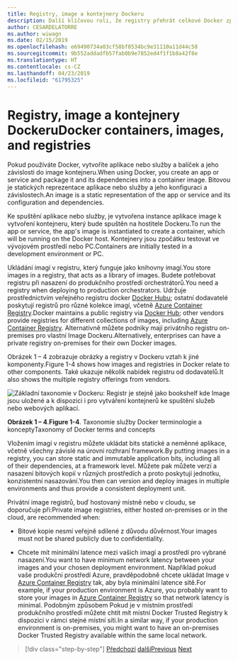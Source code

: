 ```yaml
---
title: Registry, image a kontejnery Dockeru
description: Další klíčovou roli, že registry přehrát celkové Docker způsobem nasazení aplikace.
author: CESARDELATORRE
ms.author: wiwagn
ms.date: 02/15/2019
ms.openlocfilehash: e69490734a03cf58bf8534bc9e31110a11d44c58
ms.sourcegitcommit: 9b552addadfb57fab0b9e7852ed4f1f1b8a42f8e
ms.translationtype: HT
ms.contentlocale: cs-CZ
ms.lasthandoff: 04/23/2019
ms.locfileid: "61795325"
---
```

# <a name="docker-containers-images-and-registries"></a><span data-ttu-id="82ff3-103">Registry, image a kontejnery Dockeru</span><span class="sxs-lookup"><span data-stu-id="82ff3-103">Docker containers, images, and registries</span></span>

<span data-ttu-id="82ff3-104">Pokud používáte Docker, vytvoříte aplikace nebo služby a balíček a jeho závislosti do image kontejneru.</span><span class="sxs-lookup"><span data-stu-id="82ff3-104">When using Docker, you create an app or service and package it and its dependencies into a container image.</span></span> <span data-ttu-id="82ff3-105">Bitovou je statických reprezentace aplikace nebo služby a jeho konfiguraci a závislostech.</span><span class="sxs-lookup"><span data-stu-id="82ff3-105">An image is a static representation of the app or service and its configuration and dependencies.</span></span>

<span data-ttu-id="82ff3-106">Ke spuštění aplikace nebo služby, je vytvořena instance aplikace image k vytvoření kontejneru, který bude spuštěn na hostitele Dockeru.</span><span class="sxs-lookup"><span data-stu-id="82ff3-106">To run the app or service, the app's image is instantiated to create a container, which will be running on the Docker host.</span></span> <span data-ttu-id="82ff3-107">Kontejnery jsou zpočátku testovat ve vývojovém prostředí nebo PC.</span><span class="sxs-lookup"><span data-stu-id="82ff3-107">Containers are initially tested in a development environment or PC.</span></span>

<span data-ttu-id="82ff3-108">Ukládání imagí v registru, který funguje jako knihovny imagí.</span><span class="sxs-lookup"><span data-stu-id="82ff3-108">You store images in a registry, that acts as a library of images.</span></span> <span data-ttu-id="82ff3-109">Budete potřebovat registru při nasazení do produkčního prostředí orchestrátorů.</span><span class="sxs-lookup"><span data-stu-id="82ff3-109">You need a registry when deploying to production orchestrators.</span></span> <span data-ttu-id="82ff3-110">Udržuje prostřednictvím veřejného registru docker [Docker Hubu](https://hub.docker.com/); ostatní dodavatelé poskytují registrů pro různé kolekce imagí, včetně [Azure Container Registry](https://azure.microsoft.com/services/container-registry/).</span><span class="sxs-lookup"><span data-stu-id="82ff3-110">Docker maintains a public registry via [Docker Hub](https://hub.docker.com/); other vendors provide registries for different collections of images, including [Azure Container Registry](https://azure.microsoft.com/services/container-registry/).</span></span> <span data-ttu-id="82ff3-111">Alternativně můžete podniky mají privátního registru on-premises pro vlastní Image Dockeru.</span><span class="sxs-lookup"><span data-stu-id="82ff3-111">Alternatively, enterprises can have a private registry on-premises for their own Docker images.</span></span>

<span data-ttu-id="82ff3-112">Obrázek 1 – 4 zobrazuje obrázky a registry v Dockeru vztah k jiné komponenty.</span><span class="sxs-lookup"><span data-stu-id="82ff3-112">Figure 1-4 shows how images and registries in Docker relate to other components.</span></span> <span data-ttu-id="82ff3-113">Také ukazuje několik nabídek registru od dodavatelů.</span><span class="sxs-lookup"><span data-stu-id="82ff3-113">It also shows the multiple registry offerings from vendors.</span></span>

![Základní taxonomie v Dockeru: Registr je stejně jako bookshelf kde Image jsou uložené a k dispozici i pro vytváření kontejnerů ke spuštění služeb nebo webových aplikací.](./media/image4.png)

<span data-ttu-id="82ff3-118">**Obrázek 1 – 4**.</span><span class="sxs-lookup"><span data-stu-id="82ff3-118">**Figure 1-4**.</span></span> <span data-ttu-id="82ff3-119">Taxonomie služby Docker terminologie a koncepty</span><span class="sxs-lookup"><span data-stu-id="82ff3-119">Taxonomy of Docker terms and concepts</span></span>

<span data-ttu-id="82ff3-120">Vložením imagí v registru můžete ukládat bits statické a neměnné aplikace, včetně všechny závislé na úrovni rozhraní framework.</span><span class="sxs-lookup"><span data-stu-id="82ff3-120">By putting images in a registry, you can store static and immutable application bits, including all of their dependencies, at a framework level.</span></span> <span data-ttu-id="82ff3-121">Můžete pak můžete verzí a nasazení bitových kopií v různých prostředích a proto poskytují jednotku, konzistentní nasazování.</span><span class="sxs-lookup"><span data-stu-id="82ff3-121">You then can version and deploy images in multiple environments and thus provide a consistent deployment unit.</span></span>

<span data-ttu-id="82ff3-122">Privátní image registrů, buď hostovaný místně nebo v cloudu, se doporučuje při:</span><span class="sxs-lookup"><span data-stu-id="82ff3-122">Private image registries, either hosted on-premises or in the cloud, are recommended when:</span></span>

- <span data-ttu-id="82ff3-123">Bitové kopie nesmí veřejně sdílené z důvodu důvěrnost.</span><span class="sxs-lookup"><span data-stu-id="82ff3-123">Your images must not be shared publicly due to confidentiality.</span></span>

- <span data-ttu-id="82ff3-124">Chcete mít minimální latence mezi vašich imagí a prostředí pro vybrané nasazení.</span><span class="sxs-lookup"><span data-stu-id="82ff3-124">You want to have minimum network latency between your images and your chosen deployment environment.</span></span> <span data-ttu-id="82ff3-125">Například pokud vaše produkční prostředí Azure, pravděpodobně chcete ukládat Image v [Azure Container Registry](https://azure.microsoft.com/services/container-registry/) tak, aby byla minimální latence sítě.</span><span class="sxs-lookup"><span data-stu-id="82ff3-125">For example, if your production environment is Azure, you probably want to store your images in [Azure Container Registry](https://azure.microsoft.com/services/container-registry/) so that network latency is minimal.</span></span> <span data-ttu-id="82ff3-126">Podobným způsobem Pokud je v místním prostředí produkčního prostředí můžete chtít mít místní Docker Trusted Registry k dispozici v rámci stejné místní síti.</span><span class="sxs-lookup"><span data-stu-id="82ff3-126">In a similar way, if your production environment is on-premises, you might want to have an on-premises Docker Trusted Registry available within the same local network.</span></span>

>[!div class="step-by-step"]
><span data-ttu-id="82ff3-127">[Předchozí](docker-terminology.md)
>[další](road-to-modern-applications-based-on-containers.md)</span><span class="sxs-lookup"><span data-stu-id="82ff3-127">[Previous](docker-terminology.md)
[Next](road-to-modern-applications-based-on-containers.md)</span></span>
